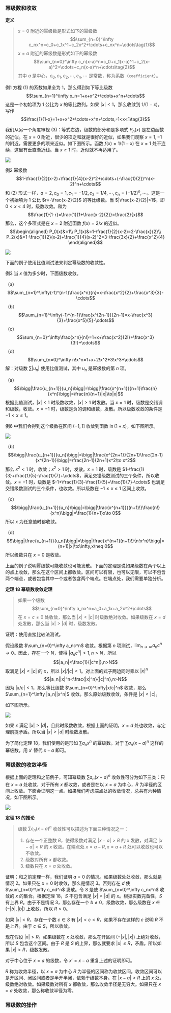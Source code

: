 ### 幂级数和收敛
**定义**
> $x=0$ 附近的幂级数是形式如下的幂级数
> $$\sum_{n=0}^\infty c_nx^n=c_0+c_1x^1+c_2x^2+\cdots+c_nx^n+\cdots\tag{1}$$
> $x=a$ 附近的幂级数是形式如下的幂级数
> $$\sum_{n=0}^\infty c_n(x-a)^n=c_0+c_1(x-a)^1+c_2(x-a)^2+\cdots+c_n(x-a)^n+\cdots\tag{2}$$
> 其中 $a$ 是中心，$c_0,c_1,c_2,\cdots,c_n,\cdots$ 是常数，称为系数（`coefficient`）。

例1 方程 $(1)$ 的系数如果全为 1，那么得到如下等比级数
$$\sum_{n=1}^\infty x_n=1+x+x^2+\cdots+x^n+\cdots$$
这是一个初始项为 1 公比为 $x$ 的等比数列。如果 $|x|<1$，那么收敛到 $1/(1-x)$。写作
$$\frac{1}{1-x}=1+x+x^2+\cdots+x^n+\cdots,-1<x<1\tag{3}$$

我们从另一个角度审视 $(3)$：等式右边，级数的部分和是多项式 $P_n(x)$ 是左边函数的近似。在 $x=0$ 附近，很少的项之和就是很好的近似，如果我们观察 $x=1,-1$ 的附近，需要更多的项来近似。如下图所示。函数 $f(x)=1/(1-x)$ 在 $x=1$ 处不连续，这里有垂直渐近线。当 $x\geq 1$ 时，近似就不再适用了。

![](070.010.png)

例2 幂级数
$$1-\frac{1}{2}(x-2)+\frac{1}{4}(x-2)^2+\cdots+(-\frac{1}{2})^n(x-2)^n+\cdots$$
和 $(2)$ 形式一样，$a=2,c_0=1,c_1=-1/2,c_2=1/4,\cdots,c_n=(-1/2)^n,\cdots$。这是一个初始项为 1 公比 $r=-\frac{x-2}{2}$ 的等比级数。当 $|\frac{x-2}{2}|<1$，即 $0<x<4$ 时，级数收敛。和为
$$\frac{1}{1-r}=\frac{1}{1+\frac{x-2}{2}}=\frac{2}{x}$$
那么，这个多项式是在 $x=2$ 附近函数 $f(x)=2/x$ 的近似。
$$\begin{aligned}
P_0(x)&=1\\
P_1(x)&=1-\frac{1}{2}(x-2)=2-\frac{x}{2}\\
P_2(x)&=1-\frac{1}{2}(x-2)+\frac{1}{4}(x-2)^2=3-\frac{3x}{2}+\frac{x^2}{4}
\end{aligned}$$

![](070.020.png)

下面的例子使用比值测试法来判定幂级数的收敛性。

例3 当 $x$ 值为多少时，下面级数收敛。

（a）
$$\sum_{n=1}^\infty(-1)^{n-1}\frac{x^n}{n}=x-\frac{x^2}{2}+\frac{x^3}{3}-\cdots$$
（b）
$$\sum_{n=1}^\infty(-1)^{n-1}\frac{x^{2n-1}}{2n-1}=x-\frac{x^3}{3}+\frac{x^5}{5}-\cdots$$
（c）
$$\sum_{n=0}^\infty\frac{x^n}{n!}=1+x+\frac{x^2}{2!}+\frac{x^3}{3!}+\cdots$$
（d）
$$\sum_{n=0}^\infty n!x^n=1+x+2!x^2+3!x^3+\cdots$$
解：对级数 $\sum|u_n|$ 使用比值测试，其中 $u_n$ 是幂级数的第 $n$ 项。

（a）
$$\bigg|\frac{u_{n+1}}{u_n}\bigg|=\bigg|\frac{x^{n+1}}{n+1}\frac{n}{x^n}\bigg|=\frac{n}{n+1}|x|\to|x|$$
根据比值测试，$|x|<1$ 时级数收敛，$|x|>1$ 时发散。当 $x=1$ 时，级数是交错调和级数，收敛。$x=-1$ 时，级数是负的调和级数，发散。所以级数收敛的条件是 $-1< x\leq 1$。

例6 中我们会得到这个级数在区间 $(-1,1]$ 收敛到函数 $\ln (1+x)$。如下图所示。

![](070.030.png)

（b）
$$\bigg|\frac{u_{n+1}}{u_n}\bigg|=\bigg|\frac{x^{2n+1}}{2n+1}\frac{2n-1}{x^{2n-1}}\bigg|=\frac{2n-1}{2n+1}x^2\to x^2$$
那么 $x^2<1$ 时，收敛；$x^2>1$ 时，发散。$x=1$ 时，级数是 $1-\frac{1}{3}+\frac{1}{5}-\frac{1}{7}+\cdots$，满足交错级数测试的三个条件，所以收敛。$x=-1$ 时，级数是 $-1+\frac{1}{3}-\frac{1}{5}+\frac{1}{7}-\cdots$ 也满足交错级数测试的三个条件，也收敛。所以级数在 $-1\leq x\leq 1$ 区间上收敛。

（c）
$$\bigg|\frac{u_{n+1}}{u_n}\bigg|=\bigg|\frac{x^{n+1}}{(n+1)!}\frac{n!}{x^n}\bigg|=\frac{1}{n+1}x\to 0$$
所以 $x$ 为任意值时都收敛。

（d）
$$\bigg|\frac{u_{n+1}}{u_n}\bigg|=\bigg|\frac{x^{n+1}(n+1)!}{n!x^n}\bigg|=(n+1)|x|\to\infty,x\neq 0$$
所以级数只在 $x=0$ 是收敛。

上面的例子说明幂级数可能收敛也可能发散。下面的定理是说如果级数在两个以上的点上收敛，那么在这个区间上都收敛。区间可以有限，也可以无限，可以不包含两个端点，或者包含其中一个或者包含两个端点。在端点处，我们需要单独分析。

**定理 18 幂级数收敛定理**
> 如果一个级数
> $$\sum_{n=0}^\infty a_nx^n=a_0+a_1x+a_2x^2+\cdots$$
> 在 $x=c\neq 0$ 处收敛，那么当 $|x|<|c|$ 时级数绝对收敛。如果级数在 $x=d$ 处发散，那么当 $|x|>|d|$ 时，级数发散。

证明：使用直接比较法测试。

假设级数 $\sum_{n=0}^\infty a_nc^n$ 收敛。根据第 $n$ 项测试，$\lim_{n\to\infty}a_nc^n\to 0$。因此，存在一个 $N$，使得 $|a_nc^n|<1,n>N$，所以
$$|a_n|<\frac{1}{|c^n|},n>N$$
取满足 $|x|<|c|$ 的 $x$，所以 $|x|/|c|<1$。对上面的式子两边同时乘以 $|x|^n$
$$|a_n||x|^n<\frac{|x|^n}{|c|^n},n>N$$
因为 $|x/c|<1$，那么等比级数 $\sum_{n=0}^\infty|x/c|^n$ 收敛，那么 $\sum_{n=1}^\infty |a_n||x^n|$ 收敛。那么原始级数收敛，条件是 $|x|<|c|$。

如下图所示。

![](070.040.png)

如果 $x$ 满足 $|x|>|d|$，且此时级数收敛，根据上面的证明，$x=d$ 处也收敛，与定理前提矛盾。所以当 $|x|>|d|$ 时级数发散。

为了简化定理 18，我们使用的是形如 $\sum a_nx^n$ 的幂级数。对于 $\sum a_n(x-a)^n$ 这样的幂级数，用 $x'$ 替代 $x-a$ 即可。

### 幂级数的收敛半径
根据上面的定理和之前例子，可知幂级数 $\sum a_n(x-a)^n$ 收敛性可分为如下三类：只在 $x=a$ 处收敛，对于所有 $x$ 都收敛，或者是在以 $x=a$ 为中心，$R$ 为半径的区间上收敛。下面会证明这一点。如果我们考虑端点处的收敛情况，总共有六种情况，如下图所示。

![](070.050.png)

**定理 18 的推论**
> 级数 $\sum c_n(x-a)^n$ 收敛性可以描述为下面三种情况之一：
> 1. 存在一个正整数 $R$，使得级数对满足 $|x-a|>R$ 的 $x$ 发散，对满足 $|x-a|<R$ 的 $x$ 收敛。在端点处 $x=a-R,x=a+R$ 处可以收敛也可以不收敛。
> 2. 级数对所有 $x$ 都收敛。
> 3. 级数只在 $x=a$ 处收敛。

证明：和之前定理一样，我们证明 $a=0$ 的情况。如果级数处处收敛，那么就是情况 2。如果只在 $x=0$ 时收敛，那么是情况 3。否则存在 $d$ 使 $\sum_{n=0}^\infty c_nd^n$ 发散。令 $S$ 是使 $\sum_{n=0}^\infty c_nx^n$ 收敛的 $x$ 的集合。根据定理 18，$S$ 不包含满足 $|x|>|d|$ 的 $x$。根据实数完备性，$S$ 有上界 $R$。由于不是情况 3，那么存在一个 $b\neq 0$，级数收敛，那么级数在 $x\in (-|b|,|b|)$ 上收敛，所以 $R>0$。

如果 $|x|<R$，存在一个数 $c\in S$ 有 $|x|<c<R$，如果不存在这样的 $c$ 说明 $R$ 不是上界。由于 $c\in S$，所以收敛。

现在假设 $|x|>R$。如果级数在 $x$ 处收敛，那么在开区间 $(-|x|,|x|)$ 上绝对收敛，所以 $S$ 包含这个区间。由于 $R$ 是 $S$ 的上界，那么就要求 $|x|\leq R$，矛盾。所以如果 $|x|>R$，级数发散。

对于中心位于 $x=a$ 的级数，令 $x'=x-a$ 重复上述的证明即可。

$$\tag*{$\blacksquare$}$$

$R$ 称为收敛半径，以 $x=a$ 为中心 $R$ 为半径的区间称为收敛区间。收敛区间可以是开区间、闭区间或者是半开半闭，依赖于级数本身。在 $|x-a|<R$ 上的 $x$ 处，级数绝对收敛。如果级数对所有 $x$ 都收敛，那么收敛半径是无穷大。如果只在 $x=a$ 处收敛，那么称收敛半径为零。

### 幂级数的操作
